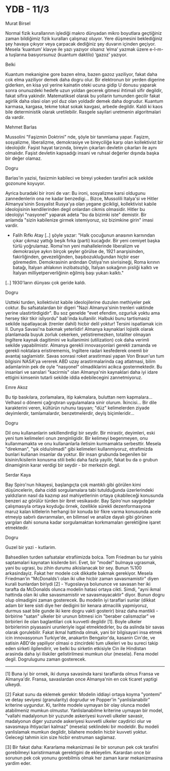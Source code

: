 # YDB - 11/3

Murat Birsel

Normal fizik kurallarının işlediği makro dünyadan mikro boyutlara geçtiğiniz zaman bildiğimiz fizik kuralları çalışmaz oluyor. Yere düşmesini beklediğiniz şey havaya çıkıyor veya çarpacak dediğiniz şey duvarın içinden geçiyor. Mesela ‘kuantum’ klavye ile yazı yazıyor olsanız ‘elma’ yazmak üzere e-l-m-a tuşlarına basıyorsunuz (kuantum daktilo) ‘gazoz’ yazıyor.

Belki

Kuantum mekanigine gore bazen elma, bazen gazoz yaziliyor, fakat daha cok elma yaziliyor demek daha dogru olur. Bir elektronun bir yerden digerine giderken, en kisa yol yerine kainatin oteki ucuna gidip U donusu yaparak sonra onunuzdeki hedefe uzun yoldan gecerek gitmesi ihtimali sifir degildir, fakat sifira yakindir. Matematiksel olarak bu yollarin tumunden gecilir fakat agirlik daha olasi olan yol duz olan yoldadir demek daha dogrudur. Kuantum karmasa, kargasa, tekme tokat sokak kavgasi, arbede degildir. Kaldi ki kaos bile deterministik olarak uretilebilir. Rasgele sayilari uretmenin algoritmalari da vardir.

Mehmet Barlas

Mussolini "Faşizmin Doktrini" nde, şöyle bir tanımlama yapar. Faşizm, sosyalizme, liberalizme, demokrasiye ve bireyciliğe karşı olan kollektivist bir ideolojidir. Faşist hayat tarzında, bireyin çıkarları devletin çıkarları ile aynı olmalıdır. Faşist devletin kapsadığı insani ve ruhsal değerler dışında başka bir değer olamaz.

Dogru

Barlas'in yazisi, fasizmin kabileci ve bireyi yokeden tarafini acik sekilde gozonune koyuyor.

Ayrica buradaki bir ironi de var: Bu ironi, sosyalizme karsi oldugunu zannedenlerin ona ne kadar benzedigi... Bizce, Mussolili Italya'si ve Hitler Almanya'sinin Sosyalist Rusya'ya olan yegane gicikligi, kollektivist kabile ideolojisinin kendilerinden degil onlardan cikmis olmasidir. Hitler bu ideolojiyi "nasyonel" yaparak adeta "bu da bizimki iste" demistir. Bir anlamda "sizin kabilenize girmek istemiyoruz, siz bizimkine girin" imasi vardir.


* Falih Rıfkı Atay [..] şöyle yazar: "Halk çocuğunun anasının karnından çıkar çıkmaz yattığı beşik fırka (parti) kucağıdır. Bir yeni cemiyet başka türlü yoğrulamaz. Roma'nın yeni mahallelerinde liberalizm ve demokrasiye aykırı birçok şeyler görülse de, 1921 anarşisinden, fakirliğinden, gevezeliğinden, başıbozukluğundan hiçbir eser göremedim. Demokrasinin ardından Ostiya'nın sivrisineği, Roma kırının batağı, İtalyan ahlakının inzibatsızlığı, İtalyan sokağının pisliği kalktı ve İtalyan milliyetperverliğinin eğilmiş başı yukarı kalktı."

[..] 1930'ların dünyası çok geride kaldı.

Dogru

Ustteki turden, kollektivist kabile ideolojilerine duzulen methiyeler pek coktur. Bu safsatalardan bir digeri "Nazi Almanya'sinin trenleri vaktinde yerine ulastirtirdigidir". Bu soz genelde "evet efendim, ozgurluk yoktu ama hersey tikir tikir isliyordu" bab'inda kullanilir. Halbuki bunu tartismasiz sekilde ispatlayacak (trenler dahil) hicbir delil yoktur! Tersini ispatlamak icin II. Dunya Savasi'na bakmak yeterlidir! Almanya kaynaklari lojistik olarak planlamada buyuk zorluk cekerken, yetistiremezken, totaliter olmayan Ingiltere kaynak dagitimini ve kullanimini (utilization) cok daha verimli sekilde yapabilmistir. Almanya gerekli innovasyonlari gerekli zamanda ve gerekli noktalara eristirememis, Ingiltere radari kesfederek onemli bir avantaj saglamistir. Savas sonrasi roket arastirmasi yapan Von Braun'un tum bilgisini NASA'ya vererek ABD uzay arastirmalarinda cag atlatmasi, bilim adamlarinin pek de oyle "nasyonel" olmadiklarini acikca gostermektedir. Bu insanlari ve sanslari "kacirmis" olan Almanya'nin kaynaklari daha iyi idare ettigini kimsenin tutarli sekilde iddia edebilecegini zannetmiyoruz.

Emre Akoz

Bu tip baskılara, zorlamalara, itip kakmalara, buluttan nem kapmalara... Velhasıl o dönemi çağrıştıran uygulamalara sinir olurum. İkincisi... Bir dile karakterini veren, kültürün ruhunu taşıyan; "düz" kelimelerden ziyade deyimlerdir, tamlamalardır, benzetmelerdir, deyiş biçimleridir...

Dogru

Dil onu kullananlarin sekillendirdigi bir seydir. Bir mirastir, deyimleri, eski yeni tum kelimeleri onun zenginligidir. Bir kelimeyi begenmeyen, onu kullanmamakta ve onu kullananlarla iletisim kurmamakta serbesttir. Mesela "direkman", "şık oldu/olmadi" gibi kelimeleri kullanmiyoruz, etrafimizda bunlari kullanan insanlar da yoktur. Bir insan grubunda begenilen bir kisinin/kisilerin konusma stili belki daha fazla yayilir, fakat bu da o grubun dinamiginin karar verdigi bir seydir - bir merkezin degil.

Serdar Kaya

Bay Spiro'nun hikayesi, başlangıçta çok mantıklı gibi görülen kimi düşüncelerin, daha ciddi sorgulamalara tabi tutulduğunda üzerlerindeki yaldızların nasıl da kazınıp asıl mahiyetlerinin ortaya çıkabileceği konusunda benzeri az görülür türden bir ibret vesikasıdır. Bay Spiro'nun saygıdeğer çalışmasıyla ortaya koyduğu örnek, özellikle sürekli dezenformasyona maruz kalan kitlelerin herhangi bir konuda bir fikre varma konusunda acele etmeyip sabırlı davranmaları, en bilimsel ve analize dayalı gibi görünen yargıları dahi sonuna kadar sorgulamaktan korkmamaları gerektiğine işaret etmektedir.

Dogru

Guzel bir yazi - kutlarim.

Bahsedilen turden safsatalar etrafiimizda bolca. Tom Friedman bu tur yalnis saptamalari kaynatan kisilerde biri. Evet, bir "model" bulmaya ugrasmak, yani bu ugrasi, bu zihin durumu alkislanacak bir sey. Bunun %100 arkasindayiz. Fakat her modele cok dikkatle bakmak gerekiyor. Mesela Friedman'in "McDonalds'i olan iki ulke hicbir zaman savasmamistir" diyen kurali bunlardan biriydi [2] - Yugoslavya bolununce ve savasan her iki tarafta da McDonalds olunca modelin hatasi ortaya cikti. Simdi, "ayni ikmal hattinda olan iki ulke savasmamistir ve savasmayacaktir" diyor. Bunun dogru olup olmadigini zaman gosterecek. Bu modelin iyi taraflari sunlar (dikkat adam bir kere sisti diye her dedigini bir kenara atmacilik yapmiyoruz, durmus saat bile gunde iki kere dogru vakti gosterir) biraz daha mantikli - birbirine "satan" ulkeler bir urunun bitmesi icin "beraber calismazlar" ve birbirleri ile olan baglantilari cok kuvvetli degildir [1]. Boyle ulkeler birbirlerinin piyasasini urunleriyle isgal etmektedirler, bu da aslinda bir savas olarak gorulebilir. Fakat ikmal hattinda olmak, yani bir bilgisayari insa etmek icin innovasyonun Turkiye'de, anakartin Bengalor'da, kasanin Cin'de, ve satisin ABD'de yapiliyor olmasi o zincirdeki tum ulkeleri ve bu sureci takip eden sirketi ilgilendirir, ve belki bu sirketin etkisiyle Cin ile Hindistan arasinda daha iyi iliskiler gelistirilmesi mumkun olur (mesela). Fena model degil. Dogrulugunu zaman gosterecek.

---

[1] Buna iyi bir ornek, iki dunya savasinda karsi taraflarda olmus Fransa ve Almanya'dir. Fransa, savaslardan once Almanya'nin en cok ticaret yaptigi ulkeydi.

[2] Fakat sunu da eklemek gerekir: Modelin iddiayi ortaya koyma "yontemi" ve detay seviyesi (granularity) dogrudur ve Popper'in "yanlislanabilir" kriterine uygundur. Ki, tarihte modele uymayan bir olay olunca modeli atabilmeniz mumkun olmustur. Yanlislanabilme kriterine uymayan bir model, "vallahi madalyonun bir yuzunde askeriyesi kuvveli ulkeler savasir, madalyonun diger yuzunde askeriyesi kuvvetli ulkeler caydirici olur ve savasmaya ihtiyaclari kalmaz" (mesela) seklindeki bir modeldir. Bu modeli yanlislamak mumkun degildir, bilahere modelin hicbir kuvveti yoktur. Gelecegi tahmin icin size hicbir enstruman saglamaz.

[3] Bir fakat daha: Kararlama mekanizmasi ile bir sorunun pek cok tarafini gorebilmeyi karistirmamak gerektigini de ekleyelim. Karardan once bir sorunun pek cok yonunu gorebilmis olmak her zaman karar mekanizmasina yardim eder.

